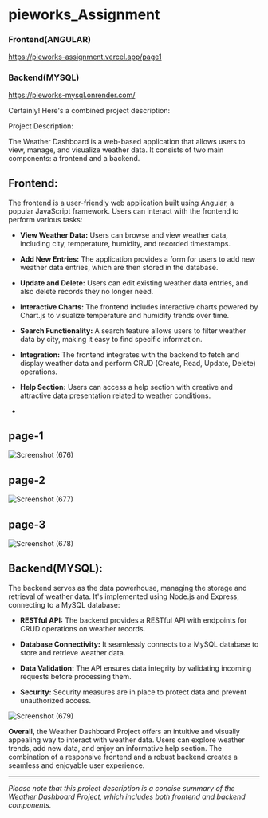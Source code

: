 # pieworks_Assignment

### Frontend(ANGULAR)
https://pieworks-assignment.vercel.app/page1

### Backend(MYSQL)
https://pieworks-mysql.onrender.com/

Certainly! Here's a combined project description:



 Project Description:

The Weather Dashboard is a web-based application that allows users to view, manage, and visualize weather data. It consists of two main components: a frontend and a backend.

## Frontend:

The frontend is a user-friendly web application built using Angular, a popular JavaScript framework. Users can interact with the frontend to perform various tasks:

- **View Weather Data:** Users can browse and view weather data, including city, temperature, humidity, and recorded timestamps.

- **Add New Entries:** The application provides a form for users to add new weather data entries, which are then stored in the database.

- **Update and Delete:** Users can edit existing weather data entries, and also delete records they no longer need.

- **Interactive Charts:** The frontend includes interactive charts powered by Chart.js to visualize temperature and humidity trends over time.

- **Search Functionality:** A search feature allows users to filter weather data by city, making it easy to find specific information.

- **Integration:** The frontend integrates with the backend to fetch and display weather data and perform CRUD (Create, Read, Update, Delete) operations.

- **Help Section:** Users can access a help section with creative and attractive data presentation related to weather conditions.
- 
## page-1
![Screenshot (676)](https://github.com/ashishkumarpalai/pieworks_Assignment/assets/112760336/95881625-8b7b-40d8-8277-331de9d314b7)

## page-2
![Screenshot (677)](https://github.com/ashishkumarpalai/pieworks_Assignment/assets/112760336/6bdede21-b363-410b-8f81-7d5237ccc455)

## page-3
![Screenshot (678)](https://github.com/ashishkumarpalai/pieworks_Assignment/assets/112760336/46766640-65c9-4f05-96c5-a975b66835b5)

## Backend(MYSQL):

The backend serves as the data powerhouse, managing the storage and retrieval of weather data. It's implemented using Node.js and Express, connecting to a MySQL database:

- **RESTful API:** The backend provides a RESTful API with endpoints for CRUD operations on weather records.

- **Database Connectivity:** It seamlessly connects to a MySQL database to store and retrieve weather data.

- **Data Validation:** The API ensures data integrity by validating incoming requests before processing them.

- **Security:** Security measures are in place to protect data and prevent unauthorized access.

  
![Screenshot (679)](https://github.com/ashishkumarpalai/pieworks_Assignment/assets/112760336/3c4538c4-dcea-4edd-be4e-d0b6eb743ea5)

**Overall,** the Weather Dashboard Project offers an intuitive and visually appealing way to interact with weather data. Users can explore weather trends, add new data, and enjoy an informative help section. The combination of a responsive frontend and a robust backend creates a seamless and enjoyable user experience.

---

*Please note that this project description is a concise summary of the Weather Dashboard Project, which includes both frontend and backend components.*
